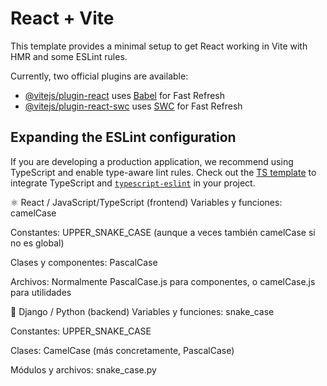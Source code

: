 # React + Vite

This template provides a minimal setup to get React working in Vite with HMR and some ESLint rules.

Currently, two official plugins are available:

- [@vitejs/plugin-react](https://github.com/vitejs/vite-plugin-react/blob/main/packages/plugin-react/README.md) uses [Babel](https://babeljs.io/) for Fast Refresh
- [@vitejs/plugin-react-swc](https://github.com/vitejs/vite-plugin-react-swc) uses [SWC](https://swc.rs/) for Fast Refresh

## Expanding the ESLint configuration

If you are developing a production application, we recommend using TypeScript and enable type-aware lint rules. Check out the [TS template](https://github.com/vitejs/vite/tree/main/packages/create-vite/template-react-ts) to integrate TypeScript and [`typescript-eslint`](https://typescript-eslint.io) in your project.

⚛️ React / JavaScript/TypeScript (frontend)
Variables y funciones: camelCase

Constantes: UPPER_SNAKE_CASE (aunque a veces también camelCase si no es global)

Clases y componentes: PascalCase

Archivos: Normalmente PascalCase.js para componentes, o camelCase.js para utilidades

🐍 Django / Python (backend)
Variables y funciones: snake_case

Constantes: UPPER_SNAKE_CASE

Clases: CamelCase (más concretamente, PascalCase)

Módulos y archivos: snake_case.py